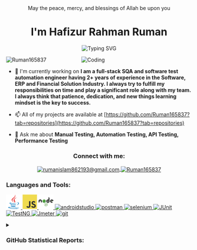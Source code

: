 <div align="center">May the peace, mercy, and blessings of Allah be upon you</div>

<h1 align="center">I'm Hafizur Rahman Ruman</h1>

<div align="center" href="https://git.io/typing-svg">
	<img src="https://readme-typing-svg.demolab.com?font=Fira+Code&duration=3000&center=true&vCenter=true&multiline=true&random=false&width=435&height=60&lines=A+passionate+SQA+Engineer;From+Bangladesh." alt="Typing SVG" />
</div>

<img align="right" alt="Coding" width="300"
    src="https://miro.medium.com/v2/resize:fit:720/format:webp/0*8HVwTXeE0s4ClEVp.jpeg">

<p align="left">
    <img src="https://komarev.com/ghpvc/?username=Ruman165837&label=Profile%20views&color=0e75b6&style=flat"
        alt="Ruman165837" />
</p>

- 🔭 I'm currently working on **I am a full-stack SQA and software test automation engineer having 2+ years of experience in the Software, ERP and Financial Solution Industry. I always try to fulfill my responsibilities on time and play a significant role along with my team. I always think that patience, dedication, and new things learning mindset is the key to success.**

- 📫 All of my projects are available at [https://github.com/Ruman165837?tab=repositories](https://github.com/Ruman165837?tab=repositories)

- 💬 Ask me about **Manual Testing, Automation Testing, API Testing, Performance Testing**

<h3 align="center">
    Connect with me:
</h3>
<p align="center">
    <a href="mailto:rumanislam862193@gmail.com">
        <img align="center"
        src="https://img.shields.io/badge/Gmail-lightgrey?style=flat&logo=gmail"
        alt="rumanislam862193@gmail.com" height="30" width="80" />
    </a>
    <a href="https://github.com/Ruman165837" target="blank">
        <img align="center"
            src="https://raw.githubusercontent.com/rahuldkjain/github-profile-readme-generator/master/src/images/icons/Social/github.svg"
            alt="Ruman165837" height="30" width="40" />
    </a>
</p>

<h3 align="left">
    Languages and Tools:
</h3>
<p align="left">
    <a href="https://www.java.com" target="_blank" rel="noreferrer">
        <img src="https://raw.githubusercontent.com/devicons/devicon/master/icons/java/java-original.svg" alt="java"
            width="40" height="40" /> 
    </a>
    <a href="https://developer.mozilla.org/en-US/docs/Web/JavaScript" target="_blank" rel="noreferrer">
        <img src="https://raw.githubusercontent.com/devicons/devicon/master/icons/javascript/javascript-original.svg"
            alt="javascript" width="40" height="40" />
    </a>
    <a href="https://nodejs.org" target="_blank" rel="noreferrer">
        <img src="https://raw.githubusercontent.com/devicons/devicon/master/icons/nodejs/nodejs-original-wordmark.svg"
            alt="nodejs" width="40" height="40" />
    </a>
    <a href="https://developer.android.com" target="_blank" rel="noreferrer">
        <img src="https://cdn.jsdelivr.net/gh/devicons/devicon/icons/androidstudio/androidstudio-original.svg"
            alt="androidstudio" width="40" height="40" />
    </a>
    <a href="https://postman.com" target="_blank" rel="noreferrer">
        <img src="https://www.vectorlogo.zone/logos/getpostman/getpostman-icon.svg" alt="postman" width="40"
            height="40" />
    </a>
    <a href="https://www.selenium.dev" target="_blank" rel="noreferrer">
        <img src="https://raw.githubusercontent.com/detain/svg-logos/780f25886640cef088af994181646db2f6b1a3f8/svg/selenium-logo.svg"
            alt="selenium" width="40" height="40" />
    </a>
    <a href="https://junit.org/" target="_blank" rel="noreferrer">
        <img src="https://avatars.githubusercontent.com/u/874086?s=200&v=4"
            alt="JUnit" width="40" height="40" />
    </a>
    <a href="https://testng.org" target="_blank" rel="noreferrer">
        <img src="https://e7.pngegg.com/pngimages/640/776/png-clipart-testng-logo-software-testing-software-framework-computer-icons-automation-testing-angle-text.png"
            alt="TestNG" width="80" height="40" />
    </a>
    <a href="https://jmeter.apache.org/" target="_blank" rel="noreferrer">
        <img src="http://jmeter.apache.org/images/jmeter.png"
            alt="Jmeter" width="120" height="40" />
    </a>
    <a href="https://git-scm.com/" target="_blank" rel="noreferrer">
        <img src="https://www.vectorlogo.zone/logos/git-scm/git-scm-icon.svg" alt="git" width="40" height="40" />
    </a>
</p>

<details>
    <summary>
        <strong>
            <h3>
                GitHub Statistical Reports:
            </h3>
        </strong>
    </summary>
    <br>
    <table border="0">
        <tr>
            <td colspan="2" align="center">
                <img align="center"
                    src="https://github-readme-stats.vercel.app/api/top-langs?username=Ruman165837&show_icons=true&locale=en&layout=compact&theme=dark"
                    alt="Ruman165837" />
            </td>
        </tr>
        <tr>
            <td>
                <img align="center"
                    src="https://github-readme-stats.vercel.app/api?username=Ruman165837&show_icons=true&locale=en&hide=contribs,prs&theme=tokyonight"
                    alt="Ruman165837" />
            </td>
            <td>
                <img align="center" 
                    src="https://github-readme-streak-stats.herokuapp.com/?user=Ruman165837&theme=merko"
                    alt="Ruman165837" />
            </td>
        </tr>
    </table>
</details>
